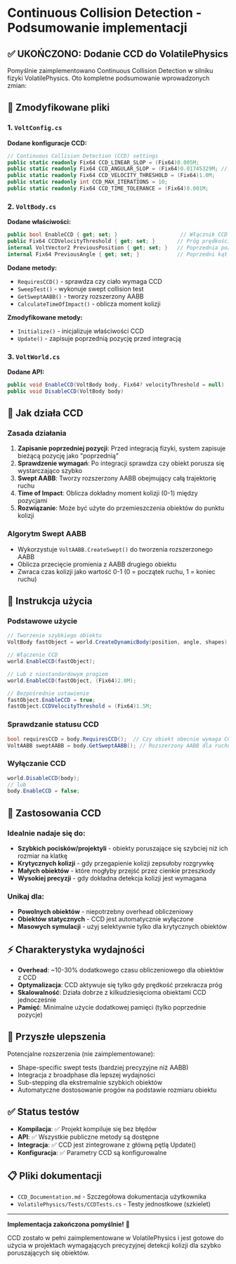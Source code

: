 # Continuous Collision Detection - Podsumowanie implementacji

## ✅ UKOŃCZONO: Dodanie CCD do VolatilePhysics

Pomyślnie zaimplementowano Continuous Collision Detection w silniku fizyki VolatilePhysics. Oto kompletne podsumowanie wprowadzonych zmian:

## 📁 Zmodyfikowane pliki

### 1. `VoltConfig.cs`
**Dodane konfiguracje CCD:**
```csharp
// Continuous Collision Detection (CCD) settings
public static readonly Fix64 CCD_LINEAR_SLOP = (Fix64)0.005M;
public static readonly Fix64 CCD_ANGULAR_SLOP = (Fix64)0.01745329M; // 1 degree in radians
public static readonly Fix64 CCD_VELOCITY_THRESHOLD = (Fix64)1.0M;
public static readonly int CCD_MAX_ITERATIONS = 10;
public static readonly Fix64 CCD_TIME_TOLERANCE = (Fix64)0.001M;
```

### 2. `VoltBody.cs`
**Dodane właściwości:**
```csharp
public bool EnableCCD { get; set; }                    // Włącznik CCD
public Fix64 CCDVelocityThreshold { get; set; }       // Próg prędkości
internal VoltVector2 PreviousPosition { get; set; }   // Poprzednia pozycja
internal Fix64 PreviousAngle { get; set; }            // Poprzedni kąt
```

**Dodane metody:**
- `RequiresCCD()` - sprawdza czy ciało wymaga CCD
- `SweepTest()` - wykonuje swept collision test
- `GetSweptAABB()` - tworzy rozszerzony AABB
- `CalculateTimeOfImpact()` - oblicza moment kolizji

**Zmodyfikowane metody:**
- `Initialize()` - inicjalizuje właściwości CCD
- `Update()` - zapisuje poprzednią pozycję przed integracją

### 3. `VoltWorld.cs`
**Dodane API:**
```csharp
public void EnableCCD(VoltBody body, Fix64? velocityThreshold = null)  // Włącza CCD
public void DisableCCD(VoltBody body)                                  // Wyłącza CCD
```

## 🔧 Jak działa CCD

### Zasada działania
1. **Zapisanie poprzedniej pozycji**: Przed integracją fizyki, system zapisuje bieżącą pozycję jako "poprzednią"
2. **Sprawdzenie wymagań**: Po integracji sprawdza czy obiekt porusza się wystarczająco szybko
3. **Swept AABB**: Tworzy rozszerzony AABB obejmujący całą trajektorię ruchu
4. **Time of Impact**: Oblicza dokładny moment kolizji (0-1) między pozycjami
5. **Rozwiązanie**: Może być użyte do przemieszczenia obiektów do punktu kolizji

### Algorytm Swept AABB
- Wykorzystuje `VoltAABB.CreateSwept()` do tworzenia rozszerzonego AABB
- Oblicza przecięcie promienia z AABB drugiego obiektu
- Zwraca czas kolizji jako wartość 0-1 (0 = początek ruchu, 1 = koniec ruchu)

## 📖 Instrukcja użycia

### Podstawowe użycie
```csharp
// Tworzenie szybkiego obiektu
VoltBody fastObject = world.CreateDynamicBody(position, angle, shapes);

// Włączenie CCD
world.EnableCCD(fastObject);

// Lub z niestandardowym progiem
world.EnableCCD(fastObject, (Fix64)2.0M);

// Bezpośrednie ustawienie
fastObject.EnableCCD = true;
fastObject.CCDVelocityThreshold = (Fix64)1.5M;
```

### Sprawdzanie statusu CCD
```csharp
bool requiresCCD = body.RequiresCCD();  // Czy obiekt obecnie wymaga CCD
VoltAABB sweptAABB = body.GetSweptAABB(); // Rozszerzony AABB dla ruchu
```

### Wyłączanie CCD
```csharp
world.DisableCCD(body);
// lub
body.EnableCCD = false;
```

## 🎯 Zastosowania CCD

### Idealnie nadaje się do:
- **Szybkich pocisków/projektyli** - obiekty poruszające się szybciej niż ich rozmiar na klatkę
- **Krytycznych kolizji** - gdy przegapienie kolizji zepsułoby rozgrywkę
- **Małych obiektów** - które mogłyby przejść przez cienkie przeszkody
- **Wysokiej precyzji** - gdy dokładna detekcja kolizji jest wymagana

### Unikaj dla:
- **Powolnych obiektów** - niepotrzebny overhead obliczeniowy
- **Obiektów statycznych** - CCD jest automatycznie wyłączone
- **Masowych symulacji** - użyj selektywnie tylko dla krytycznych obiektów

## ⚡ Charakterystyka wydajności

- **Overhead**: ~10-30% dodatkowego czasu obliczeniowego dla obiektów z CCD
- **Optymalizacja**: CCD aktywuje się tylko gdy prędkość przekracza próg
- **Skalowalność**: Działa dobrze z kilkudziesięcioma obiektami CCD jednocześnie
- **Pamięć**: Minimalne użycie dodatkowej pamięci (tylko poprzednie pozycje)

## 🚀 Przyszłe ulepszenia

Potencjalne rozszerzenia (nie zaimplementowane):
- Shape-specific swept tests (bardziej precyzyjne niż AABB)
- Integracja z broadphase dla lepszej wydajności
- Sub-stepping dla ekstremalnie szybkich obiektów
- Automatyczne dostosowanie progów na podstawie rozmiaru obiektu

## ✅ Status testów

- **Kompilacja**: ✅ Projekt kompiluje się bez błędów
- **API**: ✅ Wszystkie publiczne metody są dostępne
- **Integracja**: ✅ CCD jest zintegrowane z główną pętlą Update()
- **Konfiguracja**: ✅ Parametry CCD są konfigurowalne

## 📋 Pliki dokumentacji

- `CCD_Documentation.md` - Szczegółowa dokumentacja użytkownika
- `VolatilePhysics/Tests/CCDTests.cs` - Testy jednostkowe (szkielet)

---

**Implementacja zakończona pomyślnie!** 🎉

CCD zostało w pełni zaimplementowane w VolatilePhysics i jest gotowe do użycia w projektach wymagających precyzyjnej detekcji kolizji dla szybko poruszających się obiektów.

